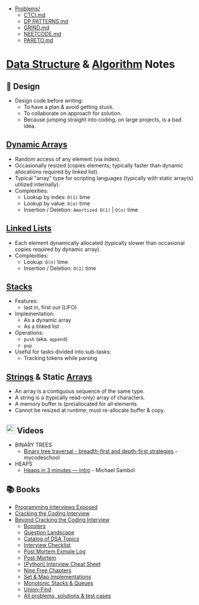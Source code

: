 * [Problems/](Problems/)
  - [CTCI.md](Problems/CTCI.md)
  - [DP PATTERNS.md](Problems/DP_PATTERNS.md)
  - [GRIND.md](Problems/GRIND.md)
  - [NEETCODE.md](Problems/NEETCODE.md)
  - [PARETO.md](Problems/PARETO.md)


[Data Structure](https://en.wikipedia.org/wiki/Data_structure) & 
[Algorithm](https://en.wikipedia.org/wiki/Algorithm) Notes
================


:art: Design
------------

* Design code before writing:
  - To have a plan & avoid getting stuck.
  - To collaborate on approach for solution.
  - Because jumping straight into coding, on large projects, is a bad idea.


[Dynamic Arrays](https://en.wikipedia.org/wiki/Dynamic_array)
----------------

* Random access of any element (via index).
* Occasionally resized (copies elements; typically faster than dynamic allocations required by linked list).
* Typical "array" type for scripting languages (typically with static array(s) utilized internally).
* Complexities:
  - Lookup by index: `O(1)` time
  - Lookup by value: `O(n)` time
  - Insertion / Deletion: `Amortized O(1)` | `O(n)` time


[Linked Lists](https://en.wikipedia.org/wiki/Linked_list)
--------------

* Each element dynamically allocated (typically slower than occasional copies required by dynamic array).
* Complexities:
  - Lookup: `O(n)` time
  - Insertion / Deletion: `O(1)` time


[Stacks](https://en.wikipedia.org/wiki/Stack_(abstract_data_type))
--------

* Features:
  - last in, first out (LIFO)
* Implementation:
  - As a dynamic array
  - As a linked list
* Operations:
  - `push` (aka. `append`)
  - `pop`
* Useful for tasks divided into sub-tasks:
  - Tracking tokens while parsing


[Strings](https://en.wikipedia.org/wiki/String_(computer_science)) & Static 
[Arrays](https://en.wikipedia.org/wiki/Array_(data_structure))
--------

* An array is a contiguous sequence of the same type.
* A string is a (typically read-only) array of characters.
* A memory buffer is (pre)allocated for all elements.
* Cannot be resized at runtime; must re-allocate buffer & copy.


<img src="https://user-images.githubusercontent.com/7102064/160022421-ed9425eb-6a6b-4849-a090-5a27542b60c3.png" width="24px"
/> Videos
---------

* BINARY TREES
  - [Binary tree traversal - breadth-first and depth-first strategies](https://youtu.be/9RHO6jU--GU) - mycodeschool
* HEAPS
  - [Heaps in 3 minutes — Intro](https://youtu.be/0wPlzMU-k00) - Michael Sambol


:books: Books
-------------

* [Programming Interviews Exposed](https://web.archive.org/web/20200218054807/http://www.piexposed.com/)
* [Cracking the Coding Interview](https://www.crackingthecodinginterview.com/)
* [Beyond Cracking the Coding Interview](https://bctci.co)
  - [Boosters](https://drive.google.com/file/d/16C9gz9waj0A9XmVlaOgbDgEQZkATuRNY/preview)
  - [Question Landscape](https://drive.google.com/file/d/1Bu4cHzbY0uZg2TcPjdvy_hhNF7_HOlZJ/preview)
  - [Catalog of DSA Topics](https://bctci.co/topics-image)
  - [Interview Checklist](https://drive.google.com/file/d/1Q9Uc-1UdvyaqbkTGSaZ3-aVEYX5ImZMl/preview)
  - [Post Mortem Exmple Log](https://drive.google.com/file/d/1LG-aUqjEbTVddkjeuCHMtROlm9BMIhDb/preview)
  - [Post-Mortem](https://docs.google.com/spreadsheets/d/1phKTGfnQtuElTQ4BQSBfa1H5QO1-Ip9j8NRVZkR_FTk)
  - [\[Python\] Interview Cheat Sheet](https://docs.google.com/document/d/1LtXh1oew6pZ9D4s5mw_33jzA2UwBfnv9jWh1bkSRTCc)
  - [Nine Free Chapters](https://drive.google.com/drive/folders/1AdUu4jh6DGwmCxfgnDQEMWWyo6_whPHJ)
  - [Set & Map Implementations](https://docs.google.com/document/d/e/2PACX-1vRWfoJWWNp49cIZxDCZPkvQ2o8WOImKWLkimF7lhnsY-CmT1kREPP0duEKmnXyf-rPG1B0QGsxmcITy/pub)
  - [Monotonic Stacks & Queues](https://docs.google.com/document/d/e/2PACX-1vT29T3Tfvdkd-IGI2HCIgtAbWwYZ76pHCSlTkuyHiCvRqU5BD6S6_MJWcZl0Rgw1C2uhMykFFkNLHDu/pub)
  - [Union-Find](https://docs.google.com/document/d/e/2PACX-1vRwYsi-g1CKIDpbfhB5Xm9Lp1-OL1ooVI5i3kR4yFMX2ME14ODGZva9dabMM8Pe-Tduj4on8V8TGviZ/pub)
  - [All problems, solutions & test cases](https://bctci.co/all-problems)
